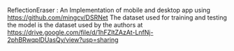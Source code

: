 ReflectionEraser : An Implementation of mobile and desktop app using  https://github.com/mingcv/DSRNet
The dataset used for training and testing the model is the dataset used by the authors at https://drive.google.com/file/d/1hFZItZAzAt-LnfNj-2phBRwqplDUasQy/view?usp=sharing

